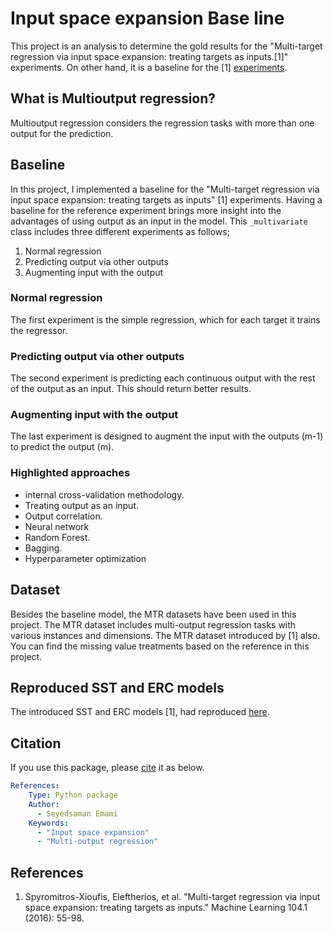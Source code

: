 # Input space expansion Base line
This project is an analysis to determine the gold results for the "Multi-target regression via input space expansion: treating targets as inputs.[1]" experiments. On other hand, it is a baseline for the [1] [experiments](https://github.com/samanemami/Input_space_expansion). 


## What is Multioutput regression?
Multioutput regression considers the regression tasks with more than one output for the prediction. 

## Baseline
In this project, I implemented a baseline for the "Multi-target regression via input space expansion: treating targets as inputs" [1] experiments. Having a baseline for the reference experiment brings more insight into the advantages of using output as an input in the model. 
This `_multivariate` class includes three different experiments as follows;
<ol>
  <li> Normal regression </li>
  <li> Predicting output via other outputs </li>
  <li> Augmenting input with the output </li>
</ol>

### Normal regression
The first experiment is the simple regression, which for each target it trains the regressor.

### Predicting output via other outputs
The second experiment is predicting each continuous output with the rest of the output as an input. This should return better results.

### Augmenting input with the output
The last experiment is designed to augment the input with the outputs (m-1) to predict the output (m).

### Highlighted approaches
* internal cross-validation methodology.
* Treating output as an input.
* Output correlation.
* Neural network
* Random Forest.
* Bagging.
* Hyperparameter optimization

## Dataset

Besides the baseline model, the MTR datasets have been used in this project. The MTR dataset includes multi-output regression tasks with various instances and dimensions. The MTR dataset introduced by [1] also. You can find the missing value treatments based on the reference in this project.

## Reproduced SST and ERC models

The introduced SST and ERC models [1], had reproduced [here](https://github.com/samanemami/Input_space_expansion).


## Citation 
If you use this package, please [cite](CITATION.cff) it as below.

```yaml
References:
    Type: Python package
    Author:
      - Seyedsaman Emami
    Keywords:
      - "Input space expansion"
      - "Multi-output regression"
```

## References
<ol>
<li> Spyromitros-Xioufis, Eleftherios, et al. "Multi-target regression via input space expansion: treating targets as inputs." Machine Learning 104.1 (2016): 55-98. </li>
</ol>